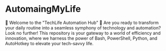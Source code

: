 # AutomaingMyLife
🚀 Welcome to the "TechLife Automation Hub" 🤖  Are you ready to transform your daily routine into a seamless symphony of technology and automation? Look no further! This repository is your gateway to a world of efficiency and innovation, where we harness the power of Bash, PowerShell, Python, and AutoHotkey to elevate your tech-savvy life.
